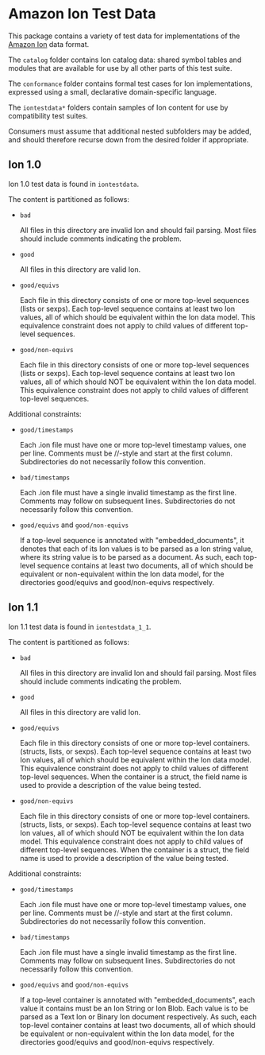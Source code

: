 # Amazon Ion Test Data

This package contains a variety of test data for implementations of the
[Amazon Ion](https://amazon-ion.github.io/ion-docs) data format.

The `catalog` folder contains Ion catalog data: shared symbol tables and modules
that are available for use by all other parts of this test suite.

The `conformance` folder contains formal test cases for Ion implementations,
expressed using a small, declarative domain-specific language.

The `iontestdata*` folders contain samples of Ion
content for use by compatibility test suites.

Consumers must assume that additional nested subfolders may be added, and
should therefore recurse down from the desired folder if appropriate.

## Ion 1.0

Ion 1.0 test data is found in `iontestdata`.

The content is partitioned as follows:

  * `bad`

      All files in this directory are invalid Ion and should fail parsing.
      Most files should include comments indicating the problem.

  * `good`

      All files in this directory are valid Ion.

  * `good/equivs`

      Each file in this directory consists of one or more top-level sequences
      (lists or sexps). Each top-level sequence contains at least two Ion
      values, all of which should be equivalent within the Ion data model.
      This equivalence constraint does not apply to child values of different
      top-level sequences.

  * `good/non-equivs`

      Each file in this directory consists of one or more top-level sequences
      (lists or sexps). Each top-level sequence contains at least two Ion
      values, all of which should NOT be equivalent within the Ion data model.
      This equivalence constraint does not apply to child values of different
      top-level sequences.

Additional constraints:

  * `good/timestamps`

      Each .ion file must have one or more top-level timestamp values,
      one per line.
      Comments must be //-style and start at the first column.
      Subdirectories do not necessarily follow this convention.

  * `bad/timestamps`

      Each .ion file must have a single invalid timestamp as the first line.
      Comments may follow on subsequent lines.
      Subdirectories do not necessarily follow this convention.
  * `good/equivs` and `good/non-equivs`

      If a top-level sequence is annotated with "embedded_documents", it denotes
      that each of its Ion values is to be parsed as a Ion string value, where
      its string value is to be parsed as a document.
      As such, each top-level sequence contains at least two documents, all of
      which should be equivalent or non-equivalent within the Ion data model,
      for the directories good/equivs and good/non-equivs respectively.


## Ion 1.1

Ion 1.1 test data is found in `iontestdata_1_1`.

The content is partitioned as follows:

* `bad`

  All files in this directory are invalid Ion and should fail parsing.
  Most files should include comments indicating the problem.

* `good`

  All files in this directory are valid Ion.

* `good/equivs`

  Each file in this directory consists of one or more top-level containers.
  (structs, lists, or sexps). Each top-level sequence contains at least two 
  Ion values, all of which should be equivalent within the Ion data model.
  This equivalence constraint does not apply to child values of different
  top-level sequences.
  When the container is a struct, the field name is used to provide a
  description of the value being tested. 

* `good/non-equivs`

  Each file in this directory consists of one or more top-level containers.
  (structs, lists, or sexps). Each top-level sequence contains at least two
  Ion values, all of which should NOT be equivalent within the Ion data model.
  This equivalence constraint does not apply to child values of different
  top-level sequences.
  When the container is a struct, the field name is used to provide a
  description of the value being tested.

Additional constraints:

* `good/timestamps`

  Each .ion file must have one or more top-level timestamp values,
  one per line.
  Comments must be //-style and start at the first column.
  Subdirectories do not necessarily follow this convention.

* `bad/timestamps`

  Each .ion file must have a single invalid timestamp as the first line.
  Comments may follow on subsequent lines.
  Subdirectories do not necessarily follow this convention.

* `good/equivs` and `good/non-equivs`

  If a top-level container is annotated with "embedded_documents", each
  value it contains must be an Ion String or Ion Blob. Each value is to be 
  parsed as a Text Ion or Binary Ion document respectively.
  As such, each top-level container contains at least two documents, all of
  which should be equivalent or non-equivalent within the Ion data model,
  for the directories good/equivs and good/non-equivs respectively.
